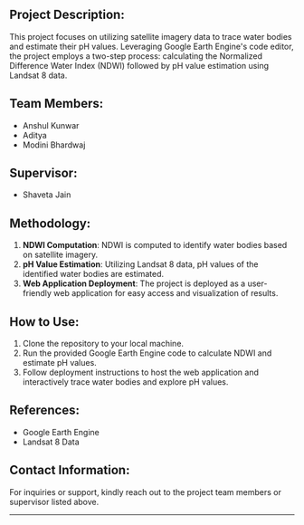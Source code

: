 ## Project Description:
This project focuses on utilizing satellite imagery data to trace water bodies and estimate their pH values. Leveraging Google Earth Engine's code editor, the project employs a two-step process: calculating the Normalized Difference Water Index (NDWI) followed by pH value estimation using Landsat 8 data.

## Team Members:
- Anshul Kunwar
- Aditya
- Modini Bhardwaj

## Supervisor:
- Shaveta Jain

## Methodology:
1. **NDWI Computation**: NDWI is computed to identify water bodies based on satellite imagery.
2. **pH Value Estimation**: Utilizing Landsat 8 data, pH values of the identified water bodies are estimated.
3. **Web Application Deployment**: The project is deployed as a user-friendly web application for easy access and visualization of results.

## How to Use:
1. Clone the repository to your local machine.
2. Run the provided Google Earth Engine code to calculate NDWI and estimate pH values.
3. Follow deployment instructions to host the web application and interactively trace water bodies and explore pH values.

## References:
- Google Earth Engine
- Landsat 8 Data

## Contact Information:
For inquiries or support, kindly reach out to the project team members or supervisor listed above.

---
